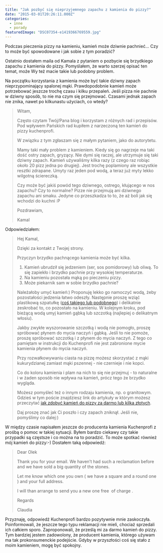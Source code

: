 ```yaml
---
title: "Jak pozbyć się nieprzyjemnego zapachu z kamienia do pizzy?"
date: "2015-03-01T20:26:11.000Z"
categories: 
  - inne
  - porady
featuredImage: "DSC07354-e1419366769559.jpg"
---
```


Podczas pieczenia pizzy na kamieniu, kamień może dziwnie pachnieć... Czy to może być spowodowane i jak sobie z tym poradzić?

Ostatnio dostałem maila od Kamala z pytaniem o pozbycie się brzydkiego zapachu z kamienia do pizzy. Pomyślałem, że warto szerzej opisać ten temat, może Wy też macie takie lub podobny problem.

Na początku korzystania z kamienia może być takie dziwny zapach nieprzypominający spalonej mąki. Prawdopodobnie kamień może potrzebować jeszcze trochę czasu i kilku przepaleń. Jeśli pizza nie pachnie w dziwny sposób, to nie ma czym się przejmować. Czasami jednak zapach nie znika, nawet po kilkunastu użyciach, co wtedy?

> Witam,
> 
> Często czytam Twój/Pana blog i korzystam z różnych rad i przepisów. Pod wpływem Pańskich rad kupiłem z narzeczoną ten kamień do pizzy kuchenprofi.
> 
> W związku z tym zgłaszam się z małym pytaniem, jako do autorytetu.
> 
> Mamy taki mały problem z kamieniem. Kiedy się go nagrzeje ma taki dość ostry zapach, gryzący. Nie dymi się raczej, ale utrzymuje się taki dziwny zapach. Kamień używaliśmy kilka razy (z czego raz robiąc około 20 pizz jedna po drugiej). Jest trochę poplamiony ale wszystkie resztki zdrapane. Umyty raz jeden pod wodą, a teraz już myty lekko wilgotną ściereczką.
> 
> Czy może być jakiś powód tego dziwnego, ostrego, kłującego w nos zapachu? Czy to normalne? Pizze nie przejmują ani dziwnego zapachu ani smaku. Jedyne co przeszkadza to to, że aż boli jak się wchodzi do kuchni :P
> 
> Pozdrawiam,
> 
> Kamal

Odpowiedziałem:

> Hej Kamal,
> 
> Dzięki za kontakt z Twojej strony.
> 
> Przyczyn brzydko pachnącego kamienia może być kilka.
> 
> 1. Kamień ubrudził się jedzeniem (ser, sos pomidorowy) lub oliwą. To się zapiekło i brzydko pachnie przy wysokiej temperaturze.
> 2. Na kamieniu pozostała mąką po pieczeniu pizzy.
> 3. Może piekarnik sam w sobie brzydko pachnie?
> 
> Należałoby umyć kamień:) Proponuję lekko go namoczyć wodą, żeby pozostałości jedzenia łatwo odeszły. Następnie proszę wziąć plastikową szpatułkę ([coś takiego lub podobnego](http://www.ceneo.pl/28247421#cid=7705&crid=21745&pid=5958)) i delikatnie zeskrobać to, co pozostało na kamieniu. W kolejnym kroku, pod bieżącą wodą umyj kamień gąbką lub szczotką (najlepiej o delikatnym włosiu).
> 
> Jakby zwykłe wyszorowanie szczotką i wodą nie pomogło, proszę spróbować płynem do mycia naczyń i gąbką. Jeśli to nie pomoże, proszę spróbować szczotką i z płynem do mycia naczyń. Z tego co pamiętam w instrukcji do Kuchenprofi nie jest zabronione mycie kamienia płynem do mycia naczyń.
> 
> Przy rozwałkowywaniu ciasta na pizzę możesz skorzystać z mąki kukurydzianej zamiast mąki pszennej - nie czernieje i nie kopci.
> 
> Co do koloru kamienia i plam na nich to się nie przejmuj - to naturalne i w żaden sposób nie wpływa na kamień, prócz tego że brzydko wygląda.
> 
> Możesz pomyśleć też o innym rodzaju kamienia, np. o granitowym. Gdzieś w tym poście znajdziesz link do artykuły w którym możesz przeczytać <a title="Kamień do pizzy" href="/kamien-do-pizzy/">jak zdobyć kamień do pizzy za darmo lub kilka złotych</a>.
> 
> Daj proszę znać jak Ci poszło i czy zapach zniknął. Jeśli nie, pomyślimy co dalej:)

W między czasie napisałem jeszcze do producenta kamienia Kuchenprofi z prośbą o pomoc w takiej sytuacji. Byłem bardzo ciekawy czy takie przypadki są częstsze i co można na to poradzić. To może spotkać również mój kamień do pizzy:-) Dostałem taką odpowiedź:

> Dear Olek
> 
> Thank you for your email. We haven’t had such a reclamation before and we have sold a big quantity of the stones.
> 
> Let me know which one you own ( we have a square and a round one ) and your full address.
> 
> I will than arrange to send you a new one free  of charge .
> 
> Regards
> 
> Claudia

Przyznaję, odpowiedź Kuchenprofi bardzo pozytywnie mnie zaskoczyła. Poinformowali, że jeszcze tego typu reklamacji nie mieli, chociaż sprzedali ich całkiem sporo. Zaproponowali, że prześlą mi za darmo kamień do pizzy. Tym bardziej jestem zadowolony, że producent kamienia, którego używam ma tak prokonsumenckie podejście. Gdyby w przyszłości coś się stało z moim kamieniem, mogę być spokojny.
